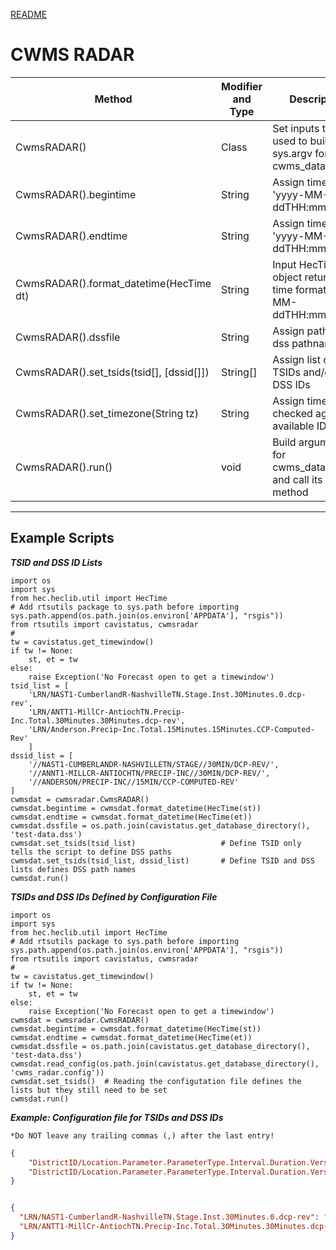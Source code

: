 [README](../../README.md)
# CWMS RADAR

|Method|Modifier and Type|Description|
|------|-----------------|-----------|
|CwmsRADAR()|Class|Set inputs that are used to build the sys.argv for cwms_data2dss.py|
|CwmsRADAR().begintime|String|Assign time format 'yyyy-MM-ddTHH:mm:00'|
|CwmsRADAR().endtime|String|Assign time format 'yyyy-MM-ddTHH:mm:00'|
|CwmsRADAR().format_datetime(HecTime dt)|String|Input HecTime object returning time format 'yyyy-MM-ddTHH:mm:00'|
|CwmsRADAR().dssfile|String|Assign path and dss pathname|
|CwmsRADAR().set_tsids(tsid[], [dssid[]])|String[]|Assign list of TSIDs and/or list of DSS IDs|
|CwmsRADAR().set_timezone(String tz)|String|Assign timezone; checked against available IDs|
|CwmsRADAR().run()|void|Build arguments for cwms_data2dss.py and call its main() method|

---

## Example Scripts

___TSID and DSS ID Lists___

```jython
import os
import sys
from hec.heclib.util import HecTime
# Add rtsutils package to sys.path before importing
sys.path.append(os.path.join(os.environ['APPDATA'], "rsgis"))
from rtsutils import cavistatus, cwmsradar
#
tw = cavistatus.get_timewindow()
if tw != None:
    st, et = tw
else:
    raise Exception('No Forecast open to get a timewindow')
tsid_list = [
    'LRN/NAST1-CumberlandR-NashvilleTN.Stage.Inst.30Minutes.0.dcp-rev',
    'LRN/ANTT1-MillCr-AntiochTN.Precip-Inc.Total.30Minutes.30Minutes.dcp-rev',
    'LRN/Anderson.Precip-Inc.Total.15Minutes.15Minutes.CCP-Computed-Rev'
    ]
dssid_list = [
    '//NAST1-CUMBERLANDR-NASHVILLETN/STAGE//30MIN/DCP-REV/',
    '//ANNT1-MILLCR-ANTIOCHTN/PRECIP-INC//30MIN/DCP-REV/',
    '//ANDERSON/PRECIP-INC//15MIN/CCP-COMPUTED-REV'
]
cwmsdat = cwmsradar.CwmsRADAR()
cwmsdat.begintime = cwmsdat.format_datetime(HecTime(st))
cwmsdat.endtime = cwmsdat.format_datetime(HecTime(et))
cwmsdat.dssfile = os.path.join(cavistatus.get_database_directory(), 'test-data.dss')
cwmsdat.set_tsids(tsid_list)                   # Define TSID only tells the script to define DSS paths
cwmsdat.set_tsids(tsid_list, dssid_list)       # Define TSID and DSS lists defines DSS path names
cwmsdat.run()
```

___TSIDs and DSS IDs Defined by Configuration File___

```jython
import os
import sys
from hec.heclib.util import HecTime
# Add rtsutils package to sys.path before importing
sys.path.append(os.path.join(os.environ['APPDATA'], "rsgis"))
from rtsutils import cavistatus, cwmsradar
#
tw = cavistatus.get_timewindow()
if tw != None:
    st, et = tw
else:
    raise Exception('No Forecast open to get a timewindow')
cwmsdat = cwmsradar.CwmsRADAR()
cwmsdat.begintime = cwmsdat.format_datetime(HecTime(st))
cwmsdat.endtime = cwmsdat.format_datetime(HecTime(et))
cwmsdat.dssfile = os.path.join(cavistatus.get_database_directory(), 'test-data.dss')
cwmsdat.read_config(os.path.join(cavistatus.get_database_directory(), 'cwms_radar.config'))
cwmsdat.set_tsids()  # Reading the configutation file defines the lists but they still need to be set
cwmsdat.run()
```

___Example: Configuration file for TSIDs and DSS IDs___

`*Do NOT leave any trailing commas (,) after the last entry!`

```json
{
    "DistrictID/Location.Parameter.ParameterType.Interval.Duration.Version": "/Apart/Bpart/Cpart/Dpart/Epart/Fpart/",
    "DistrictID/Location.Parameter.ParameterType.Interval.Duration.Version": "/Apart/Bpart/Cpart/Dpart/Epart/Fpart/"
}
```

```json

{
  "LRN/NAST1-CumberlandR-NashvilleTN.Stage.Inst.30Minutes.0.dcp-rev": "//NAST1-CUMBERLANDR-NASHVILLETN/STAGE//30MIN/DCP-REV/",
  "LRN/ANTT1-MillCr-AntiochTN.Precip-Inc.Total.30Minutes.30Minutes.dcp-rev": "//ANNT1-MILLCR-ANTIOCHTN/PRECIP-INC//30MIN/DCP-REV/"
}
```
